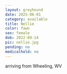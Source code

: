 ```yaml
---
layout: greyhound
date: 2025-06-01
category: available
title: Nellie
color: fawn
sex: female
dob: 2022-09-14
pic: nellie.jpg
pending: no
medicalhold: no
---
```

arriving from Wheeling, WV
